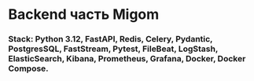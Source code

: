 # Backend часть Migom

### Stack: Python 3.12, FastAPI, Redis, Celery, Pydantic, PostgresSQL, FastStream, Pytest, FileBeat, LogStash, ElasticSearch, Kibana, Prometheus, Grafana, Docker, Docker Compose.

